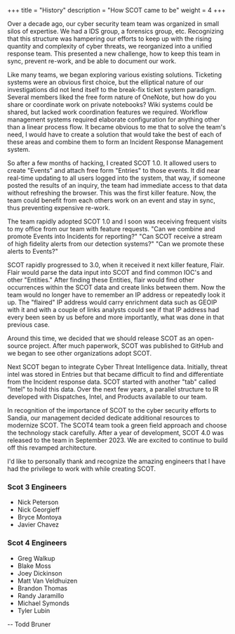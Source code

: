 +++
title = "History"
description = "How SCOT came to be"
weight = 4
+++


Over a decade ago, our cyber security team team was organized in small silos of expertise.  We had a IDS group, a forensics group, etc.  Recognizing that this structure was hampering our efforts to keep up with the rising quantity and complexity of cyber threats, we reorganized into a unified response team.  This presented a new challenge, how to keep this team in sync, prevent re-work, and be able to document our work.

Like many teams, we began exploring various existing solutions.  Ticketing systems were an obvious first choice, but the elliptical nature of our investigations did not lend itself to the break-fix ticket system paradigm.  Several members liked the free form nature of OneNote, but how do you share or coordinate work on private notebooks?  Wiki systems could be shared, but lacked work coordination features we required.  Workflow management systems required elaborate configuration for anything other than a linear process flow.  It became obvious to me that to solve the team's need, I would have to create a solution that would take the best of each of these areas and combine them to form an Incident Response Management system.

So after a few months of hacking, I created SCOT 1.0.  It allowed users to create "Events" and attach free form "Entries" to those events.  It did near real-time updating to all users logged into the system, that way, if someone posted the results of an inquiry, the team had immediate access to that data without refreshing the browser.  This was the first killer feature.  Now, the team could benefit from each others work on an event and stay in sync, thus preventing expensive re-work.

The team rapidly adopted SCOT 1.0 and I soon was receiving frequent visits to my office from our team with feature requests.  "Can we combine and promote Events into Incidents for reporting?"  "Can SCOT receive a stream of high fidelity alerts from our detection systems?"  "Can we promote these alerts to Events?"  

SCOT rapidly progressed to 3.0, when it received it next killer feature, Flair.  Flair would parse the data input into SCOT and find common IOC's and other "Entities."  After finding these Entities, flair would find other occurrences within the SCOT data and create links between them.  Now the team would no longer have to remember an IP address or repeatedly look it up.  The "flaired" IP address would carry enrichment data such as GEOIP with it and with a couple of links analysts could see if that IP address had every been seen by us before and more importantly, what was done in that previous case.

Around this time, we decided that we should release SCOT as an open-source project.  After much paperwork, SCOT was published to GitHub and we began to see other organizations adopt SCOT. 

Next SCOT began to integrate Cyber Threat Intelligence data.  Initially, threat intel was stored in Entries but that became difficult to find and differentiate from the Incident response data.  SCOT started with another "tab" called "Intel" to hold this data.   Over the next few years, a parallel structure to IR developed with Dispatches, Intel, and Products available to our team.

In recognition of the importance of SCOT to the cyber security efforts to Sandia, our management decided dedicate additional resources to modernize SCOT.  The SCOT4 team took a green field approach and choose the technology stack carefully.  After a year of development, SCOT 4.0 was released to the team in September 2023.  We are excited to continue to build off this revamped architecture.

I'd like to personally thank and recognize the amazing engineers that I have had the privilege to work with while creating SCOT.

### Scot 3 Engineers
* Nick Peterson
* Nick Georgieff
* Bryce Montoya
* Javier Chavez

### Scot 4 Engineers
* Greg Walkup
* Blake Moss
* Joey Dickinson
* Matt Van Veldhuizen
* Brandon Thomas
* Randy Jaramillo
* Michael Symonds
* Tyler Lubin

-- Todd Bruner


